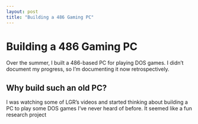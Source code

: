 ```yaml
---
layout: post
title: "Building a 486 Gaming PC"
---
```


# Building a 486 Gaming PC
Over the summer, I built a 486-based PC for playing DOS games. I didn’t document my progress, so I’m documenting it now retrospectively.
## Why build such an old PC?
I was watching some of LGR’s videos and started thinking about building a PC to play some DOS games I’ve never heard of before. It seemed like a fun research project 